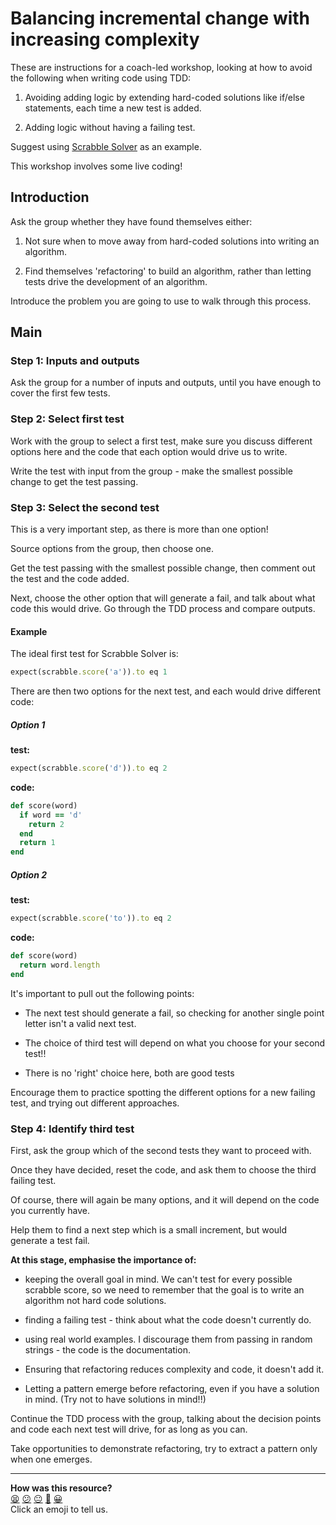 # Balancing incremental change with increasing complexity

These are instructions for a coach-led workshop, looking at how to avoid the following when writing code using TDD:

1. Avoiding adding logic by extending hard-coded solutions like if/else statements, each time a new test is added.

2. Adding logic without having a failing test.

Suggest using [Scrabble Solver](../../exercises/scrabble_solver) as an example.

This workshop involves some live coding!

## Introduction

Ask the group whether they have found themselves either:

1. Not sure when to move away from hard-coded solutions into writing an algorithm.

2. Find themselves 'refactoring' to build an algorithm, rather than letting tests drive the development of an algorithm.

Introduce the problem you are going to use to walk through this process.

## Main

### Step 1: Inputs and outputs

Ask the group for a number of inputs and outputs, until you have enough to cover the first few tests.

### Step 2: Select first test

Work with the group to select a first test, make sure you discuss different options here and the code that each option would drive us to write.

Write the test with input from the group - make the smallest possible change to get the test passing.


### Step 3: Select the second test

This is a very important step, as there is more than one option!

Source options from the group, then choose one.

Get the test passing with the smallest possible change, then comment out the test and the code added.

Next, choose the other option that will generate a fail, and talk about what code this would drive. Go through the TDD process and compare outputs.

#### Example

The ideal first test for Scrabble Solver is:

```ruby
expect(scrabble.score('a')).to eq 1
```

There are then two options for the next test, and each would drive different code:

##### Option 1
**test:**
```ruby
expect(scrabble.score('d')).to eq 2
```
**code:**
```ruby
def score(word)
  if word == 'd'
    return 2
  end
  return 1
end
```

##### Option 2
**test:**
```ruby
expect(scrabble.score('to')).to eq 2
```
**code:**
```ruby
def score(word)
  return word.length
end
```

It's important to pull out the following points:

- The next test should generate a fail, so checking for another single point letter isn't a valid next test.

- The choice of third test will depend on what you choose for your second test!!

- There is no 'right' choice here, both are good tests

Encourage them to practice spotting the different options for a new failing test, and trying out different approaches.

### Step 4: Identify third test

First, ask the group which of the second tests they want to proceed with.

Once they have decided, reset the code, and ask them to choose the third failing test.

Of course, there will again be many options, and it will depend on the code you currently have.

Help them to find a next step which is a small increment, but would generate a test fail.

**At this stage, emphasise the importance of:**
- keeping the overall goal in mind. We can't test for every possible scrabble score, so we need to remember that the goal is to write an algorithm not hard code solutions.

- finding a failing test - think about what the code doesn't currently do.

- using real world examples. I discourage them from passing in random strings - the code is the documentation.

- Ensuring that refactoring reduces complexity and code, it doesn't add it.

- Letting a pattern emerge before refactoring, even if you have a solution in mind. (Try not to have solutions in mind!!)

Continue the TDD process with the group, talking about the decision points and code each next test will drive, for as long as you can.

Take opportunities to demonstrate refactoring, try to extract a pattern only when one emerges.

<!-- BEGIN GENERATED SECTION DO NOT EDIT -->

---

**How was this resource?**  
[😫](https://airtable.com/shrUJ3t7KLMqVRFKR?prefill_Repository=skills-workshops&prefill_File=process_review/advanced_workshops/incremental_change_and_complexity/README.md&prefill_Sentiment=😫) [😕](https://airtable.com/shrUJ3t7KLMqVRFKR?prefill_Repository=skills-workshops&prefill_File=process_review/advanced_workshops/incremental_change_and_complexity/README.md&prefill_Sentiment=😕) [😐](https://airtable.com/shrUJ3t7KLMqVRFKR?prefill_Repository=skills-workshops&prefill_File=process_review/advanced_workshops/incremental_change_and_complexity/README.md&prefill_Sentiment=😐) [🙂](https://airtable.com/shrUJ3t7KLMqVRFKR?prefill_Repository=skills-workshops&prefill_File=process_review/advanced_workshops/incremental_change_and_complexity/README.md&prefill_Sentiment=🙂) [😀](https://airtable.com/shrUJ3t7KLMqVRFKR?prefill_Repository=skills-workshops&prefill_File=process_review/advanced_workshops/incremental_change_and_complexity/README.md&prefill_Sentiment=😀)  
Click an emoji to tell us.

<!-- END GENERATED SECTION DO NOT EDIT -->

